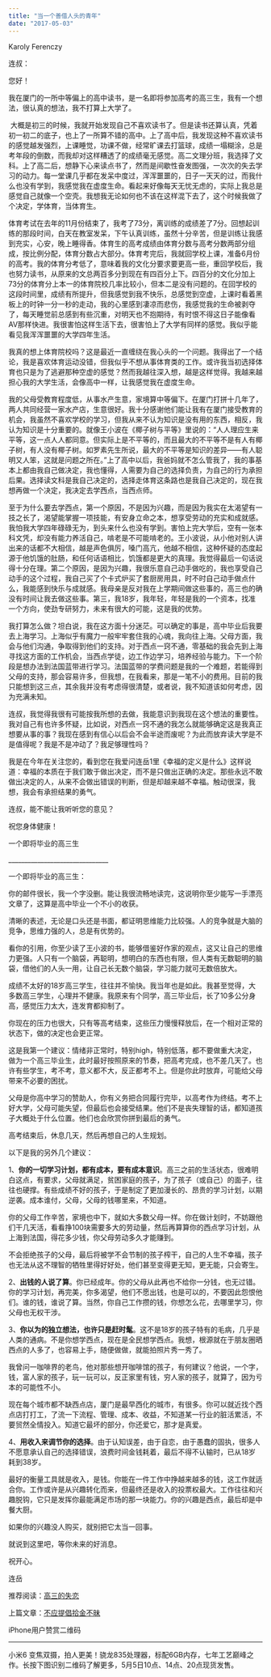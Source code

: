 ```yaml
---
title: "当一个善借人头的青年"
date: "2017-05-03"
---
```


Karoly Ferenczy

连叔：

您好！

我在厦门的一所中等偏上的高中读书，是一名即将参加高考的高三生，我有一个想法，很认真的想法，我不打算上大学了。

 大概是初三的时候，我就开始发现自己不喜欢读书了。但是读书还算认真，凭着初一初二的底子，也上了一所算不错的高中。上了高中后，我发现这种不喜欢读书的感觉越发强烈，上课睡觉，功课不做，经常旷课去打篮球，成绩一塌糊涂，总是考年段的倒数，而我却对这样糟透了的成绩毫无感觉。高二文理分班，我选择了文科。上了高二后，想静下心来读点书了，然而是间歇性奋发图强，一次次的失去学习的动力。每一堂课几乎都在发呆中度过，浑浑噩噩的，日子一天天的过，而我什么也没有学到，我感觉我在虚度生命。看起来好像每天无忧无虑的，实际上我总是感觉自己就像一个空壳。我想我无论如何也不该在这样混下去了，这个时候我做了个决定，学体育，当体育生。

体育考试在去年的11月份结束了，我考了73分，离训练的成绩差了7分。回想起训练的那段时间，白天在教室发呆，下午认真训练，虽然十分辛苦，但是训练让我感到充实，心安，晚上睡得香。体育生的高考成绩由体育分数与高考分数两部分组成，按比例分配，体育分数占大部分。体育考完后，我就回学校上课，准备6月份的高考。我的体育分考低了，意味着我的文化分要求要更高一些，重回学校后，我也努力读书，从原来的文总两百多分到现在有四百分上下。四百分的文化分加上73分的体育分上本一的体育院校几率比较小，但本二是没有问题的。在回学校的这段时间里，成绩有所提升，但我感觉到我不快乐，总感觉到空虚，上课时看着黑板上的时钟一分一秒的走动，我的心里感到凄凉而悲伤，我感觉我的生命被剥夺了，每天睡觉前总感到有些沉重，对明天也不抱期待，有时恨不得这日子能像看AV那样快进。我很害怕这样生活下去，很害怕上了大学有同样的感觉。我似乎能看见我浑浑噩噩的大学四年生活。

我真的想上体育院校吗？这是最近一直缠绕在我心头的一个问题。我得出了一个结论，我是喜欢体育运动没错，但我似乎不想从事体育类的工作。或许我当初选择体育也只是为了逃避那种空虚的感觉？然而我越往深入想，越是这样觉得。我越来越担心我的大学生活，会像高中一样，让我感觉我在虚度生命。

我的父母受教育程度低，从事水产生意，家境算中等偏下。在厦门打拼十几年了，两人共同经营一家水产店，生意很好。我十分感谢他们能让我有在厦门接受教育的机会，我虽然不喜欢学校的学习，但我从来不认为知识是没有用的东西，相反，我认为知识是十分重要的。就像王小波在《椰子树与平等》里说的：“人人理应生来平等，这一点人人都同意。但实际上是不平等的，而且最大的不平等不是有人有椰子树，有人没有椰子树。如罗素先生所说，最大的不平等是知识的差异——有人聪明又人笨，这就是问题之所在。”上了高中以后，我爸妈就不怎么管我了，我的事基本上都由我自己做决定，我也懂得，人需要为自己的选择负责，为自己的行为承担后果。选择读文科是我自己决定的，选择走体育这条路也是我自己决定的，现在我想再做一个决定，我决定去学西点，当西点师。

至于为什么要去学西点，第一个原因，不是因为兴趣，而是因为我实在太渴望有一技之长了，渴望能掌握一项技能，有安身立命之本，想享受劳动的充实和成就感。我怕我大学四年碌碌无为，到头来什么也没有学到。害怕上完大学后，空有一张本科文凭，却没有能力养活自己，啃老是不可能啃老的。王小波说，从小他对别人讲出来的话都不大相信，越是声色俱厉，嗓门高亢，他越不相信，这种怀疑的态度起源于他饥饿的肚肠，和任何话语相比，饥饿都是更大的真理。我觉得最后一句话说得十分在理。第二个原因，是因为兴趣，我很乐意自己动手做吃的，我也享受自己动手的这个过程，我自己买了个卡式炉买了套厨房用具，时不时自己动手做点什么，我能感到快乐与成就感。我母亲是反对我在上学期间做这些事的，高三也的确没有时间让我去做这些事。第三，我18岁，我年轻，年轻是我的一个资本，找准一个方向，使劲专研努力，未来有很大的可能，这是我的优势。

我打算怎么做？坦白说，我在这方面十分迷茫。可以确定的事是，高中毕业后我要去上海学习。上海似乎有魔力一般牢牢套住我的心魂，我向往上海。父母方面，我会与他们沟通，争取得到他们的支持。对于西点一窍不通，零基础的我会先到上海寻找这方面的工作机会，当西点学徒，边工作边学习，培养经验与能力。下一个阶段是想办法到法国蓝带进行学习。法国蓝带的学费问题是我的一个难题，若能得到父母的支持，那会容易许多，但我想，在我看来，那是一笔不小的费用。目前的我只能想到这三点，其余我并没有考虑得很清楚，或者说，我不知道该如何考虑，因为充满未知。

连叔，我觉得我很有可能按我所想的去做，我能意识到我现在这个想法的重要性。我对自己有也许多怀疑，比如说，对西点一窍不通的我怎么就能够确定这是我真正想要从事的事？我现在感到有信心以后会不会半途而废呢？为此而放弃读大学是不是值得呢？我是不是冲动了？我足够理性吗？

我是在今年在关注您的，看到您在我爱问连岳1里《幸福的定义是什么》这样说道：幸福的本质在于我们敢于做出决定，而不是只做出正确的决定。那些永远不敢做出决定的人，从来不会做出错误的判断，但是却越来越不幸福。触动很深，我想，我会有承担结果的勇气。

连叔，能不能让我听听您的意见？

祝您身体健康！

一个即将毕业的高三生

\_\_\_\_\_\_\_\_\_\_\_\_\_\_\_\_\_\_\_\_\_\_\_\_\_\_\_\_\_\_\_

一个即将毕业的高三生：

你的邮件很长，我一个字没删。能让我很流畅地读完，这说明你至少能写一手漂亮文章了，这算是高中毕业一个不小的收获。

清晰的表述，无论是口头还是书面，都证明思维能力比较强。人的竞争就是大脑的竞争，思维力强的人，总是有优势的。

看你的引用，你至少读了王小波的书，能够借鉴好作家的观点，这又让自己的思维力更强。人只有一个脑袋，再聪明，想明白的东西也有限，但人类有无数聪明的脑袋，借他们的人头一用，让自己长无数个脑袋，学习能力就可无数倍放大。

成绩不太好的18岁高三学生，往往并不愉快。我当年也是如此。我甚至觉得，大多数高三学生，心理并不健康。我原来有个同学，高三毕业后，长了10多公分身高，感觉压力太大，连发育都抑制了。

你现在的压力也很大，只有等高考结束，这些压力慢慢释放后，在一个相对正常的状态下，做的决定也会更正常。

这是我第一个建议：情绪非正常时，特别high，特别低落，都不要做重大决定，做为一个高三毕业生，此时最好按照原来的节奏，把高考完成，也不差几天了。也许有些学生，考不考，意义都不大，反正都考不上。但是你此时放弃，可能给父母带来不必要的困扰。

父母是你高中学习的赞助人，你有义务把合同履行完毕，以高考作为终结。考不上好大学，父母可能失望，但最后也会接受结果。他们不是丧失理智的话，都知道孩子大概处于什么位置。他们也会欣赏你拼到最后的勇气。

高考结束后，休息几天，然后再想自己的人生规划。

以下是我的另外几个建议：

1、**你的一切学习计划，都有成本，要有成本意识**。高三之前的生活状态，很难明白这点，有要求，父母就满足，贫困家庭的孩子，为了孩子（或自己）的面子，往往也硬撑。有些成绩不好的孩子，于是制定了更加漫长的、昂贵的学习计划，以期逆袭。成本谁付，父母，父母的钱哪里来，不知道。

你的父母工作辛苦，家境也中下，就如大多数父母一样。你在做计划时，不妨跟他们干几天活，看看挣100块需要多大的劳动量，然后再算算你的西点学习计划，从上海到法国，得花多少钱，你父母劳动多久才能赚到。

不会拒绝孩子的父母，最后将被学不会节制的孩子榨干，自己的人生不幸福，孩子也无法从这不理智的牺牲里得好好处，他们甚至变得更无知，更无能，只会寄生。

2、**出钱的人说了算**。你已经成年。你的父母从此再也不给你一分钱，也无过错。你的学习计划，再完美，你多渴望，他们不愿出钱，也是可以的，不要因此怨恨他们。谁的钱，谁说了算。当然，你自己工作攒的钱，你想怎么花，去哪里学习，你父母也无权干涉。

3、**你以为的独立想法，也许只是赶时髦**。这不是18岁的孩子特有的毛病，几乎是人类的通病。不是你想学西点，现在是全民想学西点。我想，根源就在于朋友圈晒西点的人多了，也容易上手，随便做做，就能拍照片秀一秀了。

我曾问一咖啡界的老鸟，他对那些想开咖啡馆的孩子，有何建议？他说，一个字，钱，富人家的孩子，玩一玩可以，反正家里有钱，穷人家的孩子，就算了，因为亏本的可能性不小。

现在每个城市都不缺西点店，厦门是最早西化的城市，有很多。你可以就近找个西点店打打工，了流一下流程、管理、成本、收益，不知道某一行业的脏活累活，不要贸然全情投入。知道它最坏的部分，你还爱它，那才是真爱。

4、**用收入来调节你的选择**。由于认知误差，由于自恋，由于愚蠢的固执，很多人不愿意承认自己的选择错误，浪费时间金钱耗着，最后不得不认输时，已从18岁耗到38岁。

最好的衡量工具就是收入，是钱。你能在一件工作中挣越来越多的钱，这工作就适合你。工作或许是从兴趣转化而来，但最终还是收入的投票权最大。工作往往和兴趣脱钩，它只是发挥你最能满足市场的那一块能力。你的兴趣是西点，最后却是中餐大厨。

如果你的兴趣没人购买，就别把它太当一回事。

就说到这里吧，等你未来的好消息。

祝开心。

连岳

推荐阅读：[高三的失恋](http://mp.weixin.qq.com/s?__biz=MjM5NDU0Mjk2MQ==&mid=2651622846&idx=1&sn=dc81e80cee0cb3a819bbb33f34b8e4b7&chksm=bd7e09a08a0980b64ebc4ea116fa16df33712326dfc4c94342630c5c47a646190c8cbfe6cbc0&scene=21#wechat_redirect)

上篇文章：[不应提倡拾金不昧](http://mp.weixin.qq.com/s?__biz=MjM5NDU0Mjk2MQ==&mid=2651623014&idx=1&sn=cc905545f419bf68a3b5be4022558901&chksm=bd7e0a788a09836e3d66dcbbe1753fb03966533a5efbfbd486bfe7737e0dd8f0b11cac76d365&scene=21#wechat_redirect)

iPhone用户赞赏二维码

* * *

小米6 变焦双摄，拍人更美！骁龙835处理器，标配6GB内存，七年工艺巅峰之作。长按下图识别二维码了解更多，5月5日10点、14点、20点现货发售。
